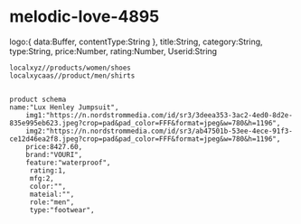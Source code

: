 # melodic-love-4895


  logo:{
        data:Buffer,
        contentType:String
    },
    title:String,
    category:String,
    type:String,
    price:Number,
    rating:Number,
    Userid:String



    localxyz//products/women/shoes
    localxycaas//product/men/shirts


    product schema
    name:"Lux Henley Jumpsuit",
        img1:"https://n.nordstrommedia.com/id/sr3/3deea353-3ac2-4ed0-8d2e-835e995eb623.jpeg?crop=pad&pad_color=FFF&format=jpeg&w=780&h=1196",
        img2:"https://n.nordstrommedia.com/id/sr3/ab47501b-53ee-4ece-91f3-ce12d46ea2f8.jpeg?crop=pad&pad_color=FFF&format=jpeg&w=780&h=1196",
        price:8427.60,
        brand:"VOURI",
        feature:"waterproof",
         rating:1,
         mfg:2,
         color:"",
         mateial:"",
         role:"men",
         type:"footwear",